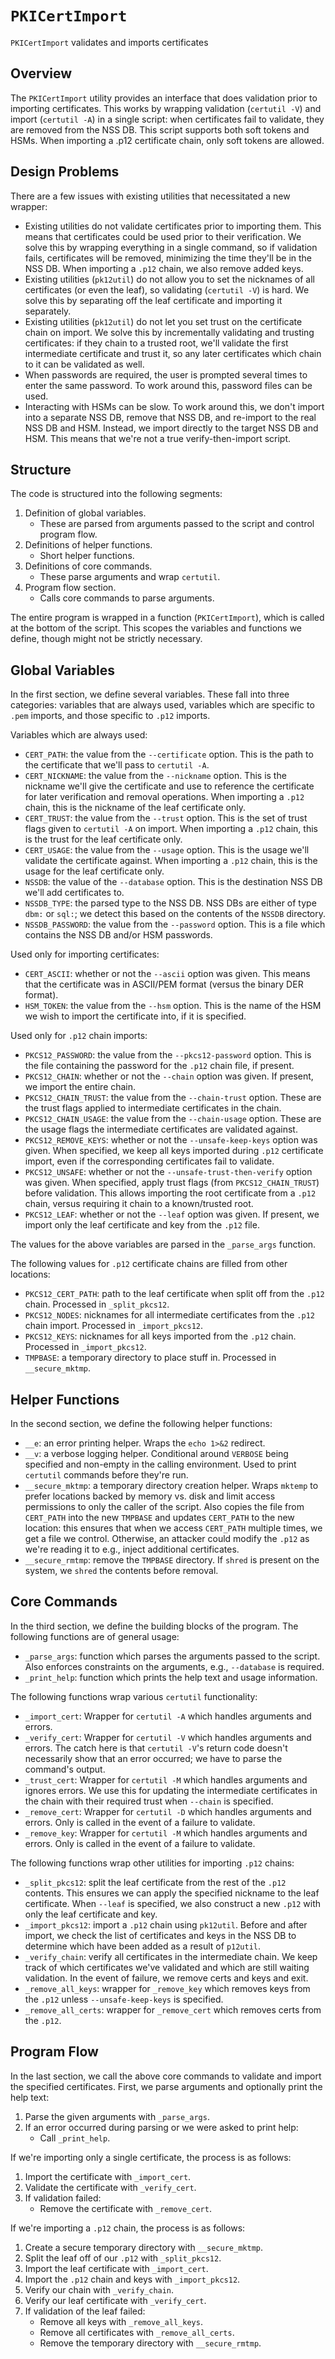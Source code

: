 # `PKICertImport`

`PKICertImport` validates and imports certificates

## Overview

The `PKICertImport` utility provides an interface that does validation prior
to importing certificates. This works by wrapping validation (`certutil -V`)
and import (`certutil -A`) in a single script: when certificates fail to
validate, they are removed from the NSS DB. This script supports both
soft tokens and HSMs. When importing a .p12 certificate chain, only soft
tokens are allowed.


## Design Problems

There are a few issues with existing utilities that necessitated a new
wrapper:

 - Existing utilities do not validate certificates prior to importing them.
   This means that certificates could be used prior to their verification.
   We solve this by wrapping everything in a single command, so if validation
   fails, certificates will be removed, minimizing the time they'll be in
   the NSS DB. When importing a `.p12` chain, we also remove added keys.
 - Existing utilities (`pk12util`) do not allow you to set the nicknames of
   all certificates (or even the leaf), so validating (`certutil -V`) is hard.
   We solve this by separating off the leaf certificate and importing it
   separately.
 - Existing utilities (`pk12util`) do not let you set trust on the certificate
   chain on import. We solve this by incrementally validating and trusting
   certificates: if they chain to a trusted root, we'll validate the first
   intermediate certificate and trust it, so any later certificates which chain
   to it can be validated as well.
 - When passwords are required, the user is prompted several times to enter
   the same password. To work around this, password files can be used.
 - Interacting with HSMs can be slow. To work around this, we don't import into
   a separate NSS DB, remove that NSS DB, and re-import to the real NSS DB and
   HSM. Instead, we import directly to the target NSS DB and HSM. This means
   that we're not a true verify-then-import script.


## Structure

The code is structured into the following segments:

1. Definition of global variables.
    - These are parsed from arguments passed to the script and control
      program flow.
2. Definitions of helper functions.
    - Short helper functions.
3. Definitions of core commands.
    - These parse arguments and wrap `certutil`.
4. Program flow section.
    - Calls core commands to parse arguments.

The entire program is wrapped in a function (`PKICertImport`), which is called
at the bottom of the script. This scopes the variables and functions we
define, though might not be strictly necessary.


## Global Variables

In the first section, we define several variables. These fall into three
categories: variables that are always used, variables which are specific
to `.pem` imports, and those specific to `.p12` imports.

Variables which are always used:

 - `CERT_PATH`: the value from the `--certificate` option. This is the path
   to the certificate that we'll pass to `certutil -A`.
 - `CERT_NICKNAME`: the value from the `--nickname` option. This is the
   nickname we'll give the certificate and use to reference the certificate
   for later verification and removal operations. When importing a `.p12`
   chain, this is the nickname of the leaf certificate only.
 - `CERT_TRUST`: the value from the `--trust` option. This is the set of
   trust flags given to `certutil -A` on import. When importing a `.p12`
   chain, this is the trust for the leaf certificate only.
 - `CERT_USAGE`: the value from the `--usage` option. This is the usage
   we'll validate the certificate against. When importing a `.p12` chain,
   this is the usage for the leaf certificate only.
 - `NSSDB`: the value of the `--database` option. This is the destination
   NSS DB we'll add certificates to.
 - `NSSDB_TYPE`: the parsed type to the NSS DB. NSS DBs are either of type
   `dbm:` or `sql:`; we detect this based on the contents of the `NSSDB`
   directory.
 - `NSSDB_PASSWORD`: the value from the `--password` option. This is a file
   which contains the NSS DB and/or HSM passwords.

Used only for importing certificates:

 - `CERT_ASCII`: whether or not the `--ascii` option was given. This means
   that the certificate was in ASCII/PEM format (versus the binary DER format).
 - `HSM_TOKEN`: the value from the `--hsm` option. This is the name of the
   HSM we wish to import the certificate into, if it is specified.

Used only for `.p12` chain imports:

 - `PKCS12_PASSWORD`: the value from the `--pkcs12-password` option. This is
   the file containing the password for the `.p12` chain file, if present.
 - `PKCS12_CHAIN`: whether or not the `--chain` option was given. If present,
   we import the entire chain.
 - `PKCS12_CHAIN_TRUST`: the value from the `--chain-trust` option. These are
   the trust flags applied to intermediate certificates in the chain.
 - `PKCS12_CHAIN_USAGE`: the value from the `--chain-usage` option. These are
   the usage flags the intermediate certificates are validated against.
 - `PKCS12_REMOVE_KEYS`: whether or not the `--unsafe-keep-keys` option was
   given. When specified, we keep all keys imported during `.p12` certificate
   import, even if the corresponding certificates fail to validate.
 - `PKCS12_UNSAFE`: whether or not the `--unsafe-trust-then-verify` option was
   given. When specified, apply trust flags (from `PKCS12_CHAIN_TRUST`) before
   validation. This allows importing the root certificate from a `.p12` chain,
   versus requiring it chain to a known/trusted root.
 - `PKCS12_LEAF`: whether or not the `--leaf` option was given. If present,
   we import only the leaf certificate and key from the `.p12` file.

The values for the above variables are parsed in the `_parse_args` function.

The following values for `.p12` certificate chains are filled from other
locations:

 - `PKCS12_CERT_PATH`: path to the leaf certificate when split off from the
   `.p12` chain. Processed in `_split_pkcs12`.
 - `PKCS12_NODES`: nicknames for all intermediate certificates from the
   `.p12` chain import. Processed in `_import_pkcs12`.
 - `PKCS12_KEYS`: nicknames for all keys imported from the `.p12` chain.
   Processed in `_import_pkcs12`.
 - `TMPBASE`: a temporary directory to place stuff in. Processed in
   `__secure_mktmp`.


## Helper Functions

In the second section, we define the following helper functions:

 - `__e`: an error printing helper. Wraps the `echo 1>&2` redirect.
 - `__v`: a verbose logging helper. Conditional around `VERBOSE` being
   specified and non-empty in the calling environment. Used to print `certutil`
   commands before they're run.
 - `__secure_mktmp`: a temporary directory creation helper. Wraps `mktemp` to
   prefer locations backed by memory vs. disk and limit access permissions to
   only the caller of the script. Also copies the file from `CERT_PATH` into
   the new `TMPBASE` and updates `CERT_PATH` to the new location: this ensures
   that when we access `CERT_PATH` multiple times, we get a file we control.
   Otherwise, an attacker could modify the `.p12` as we're reading it to e.g.,
   inject additional certificates.
 - `__secure_rmtmp`: remove the `TMPBASE` directory. If `shred` is present on
   the system, we `shred` the contents before removal.


## Core Commands

In the third section, we define the building blocks of the program. The
following functions are of general usage:

 - `_parse_args`: function which parses the arguments passed to the script.
   Also enforces constraints on the arguments, e.g., `--database` is required.
 - `_print_help`: function which prints the help text and usage information.

The following functions wrap various `certutil` functionality:

 - `_import_cert`: Wrapper for `certutil -A` which handles arguments and
   errors.
 - `_verify_cert`: Wrapper for `certutil -V` which handles arguments and
   errors. The catch here is that `certutil -V`'s return code doesn't
   necessarily show that an error occurred; we have to parse the command's
   output.
 - `_trust_cert`: Wrapper for `certutil -M` which handles arguments and
   ignores errors. We use this for updating the intermediate certificates
   in the chain with their required trust when `--chain` is specified.
 - `_remove_cert`: Wrapper for `certutil -D` which handles arguments and
   errors. Only is called in the event of a failure to validate.
 - `_remove_key`: Wrapper for `certutil -M` which handles arguments and
   errors. Only is called in the event of a failure to validate.

The following functions wrap other utilities for importing `.p12` chains:

 - `_split_pkcs12`: split the leaf certificate from the rest of the `.p12`
   contents. This ensures we can apply the specified nickname to the leaf
   certificate. When `--leaf` is specified, we also construct a new `.p12`
   with only the leaf certificate and key.
 - `_import_pkcs12`: import a `.p12` chain using `pk12util`. Before and after
   import, we check the list of certificates and keys in the NSS DB to
   determine which have been added as a result of `p12util`.
 - `_verify_chain`: verify all certificates in the intermediate chain. We keep
   track of which certificates we've validated and which are still waiting
   validation. In the event of failure, we remove certs and keys and exit.
 - `_remove_all_keys`: wrapper for `_remove_key` which removes keys from the
   `.p12` unless `--unsafe-keep-keys` is specified.
 - `_remove_all_certs`: wrapper for `_remove_cert` which removes certs from
   the `.p12`.


## Program Flow

In the last section, we call the above core commands to validate and import
the specified certificates. First, we parse arguments and optionally print
the help text:

 1. Parse the given arguments with `_parse_args`.
 2. If an error occurred during parsing or we were asked to print help:
    - Call `_print_help`.

If we're importing only a single certificate, the process is as follows:

 1. Import the certificate with `_import_cert`.
 2. Validate the certificate with `_verify_cert`.
 3. If validation failed:
    - Remove the certificate with `_remove_cert`.

If we're importing a `.p12` chain, the process is as follows:

 1. Create a secure temporary directory with `__secure_mktmp`.
 2. Split the leaf off of our `.p12` with `_split_pkcs12`.
 3. Import the leaf certificate with `_import_cert`.
 4. Import the `.p12` chain and keys with `_import_pkcs12`.
 5. Verify our chain with `_verify_chain`.
 6. Verify our leaf certificate with `_verify_cert`.
 7. If validation of the leaf failed:
    - Remove all keys with `_remove_all_keys`.
    - Remove all certificates with `_remove_all_certs`.
    - Remove the temporary directory with `__secure_rmtmp`.
